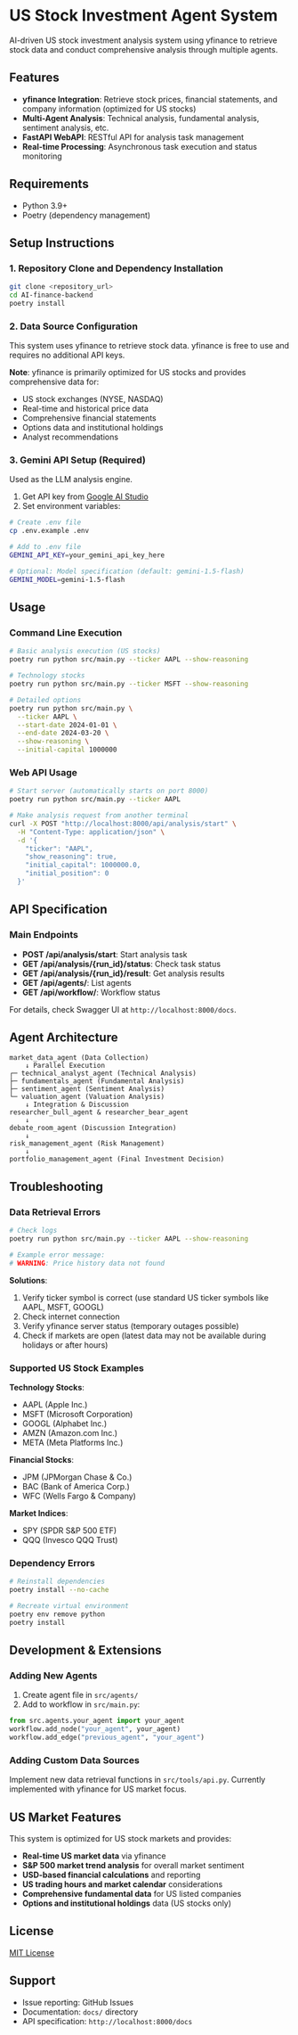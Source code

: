 # US Stock Investment Agent System

AI-driven US stock investment analysis system using yfinance to retrieve stock data and conduct comprehensive analysis through multiple agents.

## Features

- **yfinance Integration**: Retrieve stock prices, financial statements, and company information (optimized for US stocks)
- **Multi-Agent Analysis**: Technical analysis, fundamental analysis, sentiment analysis, etc.
- **FastAPI WebAPI**: RESTful API for analysis task management
- **Real-time Processing**: Asynchronous task execution and status monitoring

## Requirements

- Python 3.9+
- Poetry (dependency management)

## Setup Instructions

### 1. Repository Clone and Dependency Installation

```bash
git clone <repository_url>
cd AI-finance-backend
poetry install
```

### 2. Data Source Configuration

This system uses yfinance to retrieve stock data.
yfinance is free to use and requires no additional API keys.

**Note**: yfinance is primarily optimized for US stocks and provides comprehensive data for:
- US stock exchanges (NYSE, NASDAQ)
- Real-time and historical price data
- Comprehensive financial statements
- Options data and institutional holdings
- Analyst recommendations

### 3. Gemini API Setup (Required)

Used as the LLM analysis engine.

1. Get API key from [Google AI Studio](https://makersuite.google.com/app/apikey)
2. Set environment variables:

```bash
# Create .env file
cp .env.example .env

# Add to .env file
GEMINI_API_KEY=your_gemini_api_key_here

# Optional: Model specification (default: gemini-1.5-flash)
GEMINI_MODEL=gemini-1.5-flash
```

## Usage

### Command Line Execution

```bash
# Basic analysis execution (US stocks)
poetry run python src/main.py --ticker AAPL --show-reasoning

# Technology stocks
poetry run python src/main.py --ticker MSFT --show-reasoning

# Detailed options
poetry run python src/main.py \
  --ticker AAPL \
  --start-date 2024-01-01 \
  --end-date 2024-03-20 \
  --show-reasoning \
  --initial-capital 1000000
```

### Web API Usage

```bash
# Start server (automatically starts on port 8000)
poetry run python src/main.py --ticker AAPL

# Make analysis request from another terminal
curl -X POST "http://localhost:8000/api/analysis/start" \
  -H "Content-Type: application/json" \
  -d '{
    "ticker": "AAPL",
    "show_reasoning": true,
    "initial_capital": 1000000.0,
    "initial_position": 0
  }'
```

## API Specification

### Main Endpoints

- **POST /api/analysis/start**: Start analysis task
- **GET /api/analysis/{run_id}/status**: Check task status
- **GET /api/analysis/{run_id}/result**: Get analysis results
- **GET /api/agents/**: List agents
- **GET /api/workflow/**: Workflow status

For details, check Swagger UI at `http://localhost:8000/docs`.

## Agent Architecture

```
market_data_agent (Data Collection)
    ↓ Parallel Execution
┌─ technical_analyst_agent (Technical Analysis)
├─ fundamentals_agent (Fundamental Analysis)  
├─ sentiment_agent (Sentiment Analysis)
└─ valuation_agent (Valuation Analysis)
    ↓ Integration & Discussion
researcher_bull_agent & researcher_bear_agent
    ↓
debate_room_agent (Discussion Integration)
    ↓
risk_management_agent (Risk Management)
    ↓
portfolio_management_agent (Final Investment Decision)
```

## Troubleshooting

### Data Retrieval Errors

```bash
# Check logs
poetry run python src/main.py --ticker AAPL --show-reasoning

# Example error message:
# WARNING: Price history data not found
```

**Solutions**:
1. Verify ticker symbol is correct (use standard US ticker symbols like AAPL, MSFT, GOOGL)
2. Check internet connection
3. Verify yfinance server status (temporary outages possible)
4. Check if markets are open (latest data may not be available during holidays or after hours)

### Supported US Stock Examples

**Technology Stocks**:
- AAPL (Apple Inc.)
- MSFT (Microsoft Corporation)
- GOOGL (Alphabet Inc.)
- AMZN (Amazon.com Inc.)
- META (Meta Platforms Inc.)

**Financial Stocks**:
- JPM (JPMorgan Chase & Co.)
- BAC (Bank of America Corp.)
- WFC (Wells Fargo & Company)

**Market Indices**:
- SPY (SPDR S&P 500 ETF)
- QQQ (Invesco QQQ Trust)

### Dependency Errors

```bash
# Reinstall dependencies
poetry install --no-cache

# Recreate virtual environment
poetry env remove python
poetry install
```

## Development & Extensions

### Adding New Agents

1. Create agent file in `src/agents/`
2. Add to workflow in `src/main.py`:

```python
from src.agents.your_agent import your_agent
workflow.add_node("your_agent", your_agent)
workflow.add_edge("previous_agent", "your_agent")
```

### Adding Custom Data Sources

Implement new data retrieval functions in `src/tools/api.py`. Currently implemented with yfinance for US market focus.

## US Market Features

This system is optimized for US stock markets and provides:

- **Real-time US market data** via yfinance
- **S&P 500 market trend analysis** for overall market sentiment
- **USD-based financial calculations** and reporting
- **US trading hours and market calendar** considerations
- **Comprehensive fundamental data** for US listed companies
- **Options and institutional holdings** data (US stocks only)

## License

[MIT License](LICENSE)

## Support

- Issue reporting: GitHub Issues
- Documentation: `docs/` directory
- API specification: `http://localhost:8000/docs`